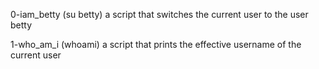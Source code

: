 0-iam_betty (su betty) a script that switches the current user to the user betty

1-who_am_i (whoami) a script that prints the effective username of the current user
